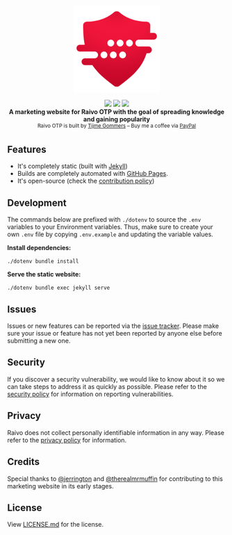<p align="center">
    <img src="https://raw.githubusercontent.com/raivo-otp/ios-application/master/Assets/app-icon.png" width="200"/>
</p>
<p align="center">
    <a href="https://github.com/raivo-otp/marketing-website/blob/master/LICENSE.md"><img src="https://raw.finnwea.com/shield/?firstText=Source&secondText=Licensed" /></a>
    <a href="https://todo/"><img src="https://raw.finnwea.com/shield/?firstText=Platform&secondText=ToDo" /></a>
    <a href="https://github.com/raivo-otp/marketing-website/releases"><img src="https://raw.finnwea.com/vector-shields-v1/?typeKey=SemverVersion&typeValue1=raivo-otp&typeValue2=marketing-website&typeValue4=Release&cache=4"></a>
    <br/>
    <b>A marketing website for Raivo OTP with the goal of spreading knowledge and gaining popularity</b>
    <br/>
    <sup>Raivo OTP is built by <a href="https://www.linkedin.com/in/tijme/">Tijme Gommers</a> – Buy me a coffee via <a href="https://www.paypal.me/tijmegommers">PayPal</a></sup>
    <br/>
</p>

## Features

* It's completely static (built with [Jekyll](https://jekyllrb.com/))
* Builds are completely automated with [GitHub Pages](https://pages.github.com/).
* It's open-source (check the [contribution policy](https://github.com/raivo-otp/marketing-website/blob/master/CONTRIBUTING.md))

## Development

The commands below are prefixed with `./dotenv` to source the `.env` variables to your Environment variables. Thus, make sure to create your own `.env` file by copying `.env.example` and updating the variable values.

**Install dependencies:**

    ./dotenv bundle install

**Serve the static website:**

    ./dotenv bundle exec jekyll serve

## Issues

Issues or new features can be reported via the [issue tracker](https://github.com/raivo-otp/marketing-website/issues). Please make sure your issue or feature has not yet been reported by anyone else before submitting a new one.

## Security

If you discover a security vulnerability, we would like to know about it so we can take steps to address it as quickly as possible. Please refer to the [security policy](https://github.com/raivo-otp/marketing-website/blob/master/SECURITY.md) for information on reporting vulnerabilities.

## Privacy

Raivo does not collect personally identifiable information in any way. Please refer to the [privacy policy](https://github.com/raivo-otp/marketing-website/blob/master/PRIVACY.md) for information.

## Credits

Special thanks to [@jerrington](https://github.com/cjerrington) and [@therealmrmuffin](https://github.com/therealmrmuffin) for contributing to this marketing website in its early stages.

## License

View [LICENSE.md](https://github.com/raivo-otp/marketing-website/blob/master/LICENSE.md) for the license.
